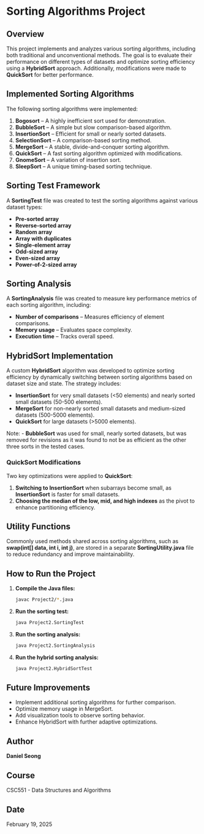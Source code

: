 # Sorting Algorithms Project

## Overview
This project implements and analyzes various sorting algorithms, including both traditional and unconventional methods. The goal is to evaluate their performance on different types of datasets and optimize sorting efficiency using a **HybridSort** approach. Additionally, modifications were made to **QuickSort** for better performance.

## Implemented Sorting Algorithms
The following sorting algorithms were implemented:

1. **Bogosort** – A highly inefficient sort used for demonstration.
2. **BubbleSort** – A simple but slow comparison-based algorithm.
3. **InsertionSort** – Efficient for small or nearly sorted datasets.
4. **SelectionSort** – A comparison-based sorting method.
5. **MergeSort** – A stable, divide-and-conquer sorting algorithm.
6. **QuickSort** – A fast sorting algorithm optimized with modifications.
7. **GnomeSort** – A variation of insertion sort.
8. **SleepSort** – A unique timing-based sorting technique.

## Sorting Test Framework
A **SortingTest** file was created to test the sorting algorithms against various dataset types:
- **Pre-sorted array**
- **Reverse-sorted array**
- **Random array**
- **Array with duplicates**
- **Single-element array**
- **Odd-sized array**
- **Even-sized array**
- **Power-of-2-sized array**

## Sorting Analysis
A **SortingAnalysis** file was created to measure key performance metrics of each sorting algorithm, including:
- **Number of comparisons** – Measures efficiency of element comparisons.
- **Memory usage** – Evaluates space complexity.
- **Execution time** – Tracks overall speed.

## HybridSort Implementation
A custom **HybridSort** algorithm was developed to optimize sorting efficiency by dynamically switching between sorting algorithms based on dataset size and state. The strategy includes:
- **InsertionSort** for very small datasets (<50 elements) and nearly sorted small datasets (50-500 elements).
- **MergeSort** for non-nearly sorted small datasets and medium-sized datasets (500-5000 elements).
- **QuickSort** for large datasets (>5000 elements).

Note: - **BubbleSort** was used for small, nearly sorted datasets, but was removed for revisions as it was found to not be as efficient as the other three sorts in the tested cases.

### QuickSort Modifications
Two key optimizations were applied to **QuickSort**:
1. **Switching to InsertionSort** when subarrays become small, as **InsertionSort** is faster for small datasets.
2. **Choosing the median of the low, mid, and high indexes** as the pivot to enhance partitioning efficiency.

## Utility Functions
Commonly used methods shared across sorting algorithms, such as **swap(int[] data, int i, int j)**, are stored in a separate **SortingUtility.java** file to reduce redundancy and improve maintainability.

## How to Run the Project
1. **Compile the Java files:**
   ```sh
   javac Project2/*.java
   ```
2. **Run the sorting test:**
   ```sh
   java Project2.SortingTest
   ```
3. **Run the sorting analysis:**
   ```sh
   java Project2.SortingAnalysis
   ```
4. **Run the hybrid sorting analysis:**
   ```sh
   java Project2.HybridSortTest
   ```

## Future Improvements
- Implement additional sorting algorithms for further comparison.
- Optimize memory usage in MergeSort.
- Add visualization tools to observe sorting behavior.
- Enhance HybridSort with further adaptive optimizations.

## Author
**Daniel Seong**

## Course
CSC551 - Data Structures and Algorithms

## Date
February 19, 2025

